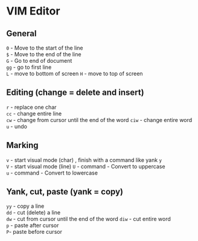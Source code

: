 # VIM Editor
## General
`0` - Move to the start of the line  
`$` - Move to the end of the line  
`G` - Go to end of document  
`gg` - go to first line  
`L` - move to bottom of screen
`H` - move to top of screen

## Editing (change = delete and insert)
`r` - replace one char  
`cc` - change entire line  
`cw` - change from cursor until the end of the word
`ciw` - change entire word  
`u` - undo  

## Marking
`v` - start visual mode (char) , finish with a command like yank `y`  
`V` - start visual mode (line)
`U` - command - Convert to uppercase  
`u` - command - Convert to lowercase  


## Yank, cut, paste (yank = copy)
`yy` - copy a line  
`dd` - cut (delete) a line  
`dw` - cut from cursor until the end of the word
`diw` - cut entire word  
`p` - paste after cursor  
`P`- paste before cursor  
